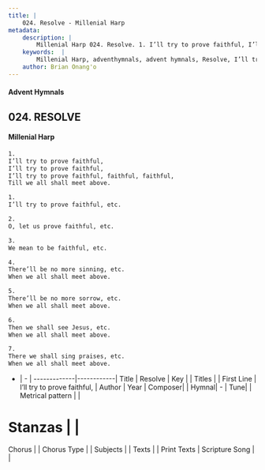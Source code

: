 ```yaml
---
title: |
    024. Resolve - Millenial Harp
metadata:
    description: |
        Millenial Harp 024. Resolve. 1. I’ll try to prove faithful, I’ll try to prove faithful, I’ll try to prove faithful, faithful, faithful, Till we all shall meet above.
    keywords:  |
        Millenial Harp, adventhymnals, advent hymnals, Resolve, I’ll try to prove faithful, . 
    author: Brian Onang'o
---
```

#### Advent Hymnals
## 024. RESOLVE
####  Millenial Harp
```txt
1. 
I’ll try to prove faithful, 
I’ll try to prove faithful, 
I’ll try to prove faithful, faithful, faithful, 
Till we all shall meet above.

1. 
I’ll try to prove faithful, etc.

2. 
O, let us prove faithful, etc.

3. 
We mean to be faithful, etc.

4. 
There’ll be no more sinning, etc. 
When we all shall meet above.

5. 
There’ll be no more sorrow, etc. 
When we all shall meet above.

6. 
Then we shall see Jesus, etc. 
When we all shall meet above.

7. 
There we shall sing praises, etc. 
When we all shall meet above.
```
- |   -  |
-------------|------------|
Title | Resolve |
Key |  |
Titles |  |
First Line | I’ll try to prove faithful,  |
Author | 
Year | 
Composer|  |
Hymnal|  - |
Tune|  |
Metrical pattern | |
# Stanzas |  |
Chorus |  |
Chorus Type |  |
Subjects |  |
Texts |  |
Print Texts | 
Scripture Song |  |
    
